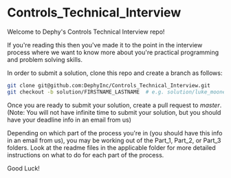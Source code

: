 # Controls_Technical_Interview

Welcome to Dephy's Controls Technical Interview repo!

If you're reading this then you've made it to the point in the interview process where we want
to know more about you're practical programming and problem solving skills.

In order to submit a solution, clone this repo and create a branch as follows:
```bash
git clone git@github.com:DephyInc/Controls_Technical_Interview.git
git checkout -b solution/FIRSTNAME_LASTNAME  # e.g. solution/luke_mooney
```
Once you are ready to submit your solution, create a pull request to _master_.
(Note: You will not have infinite time to submit your solution, but you should have your deadline
info in an email from us)

Depending on which part of the process you're in (you should have this info in an email from us),
you may be working out of the Part_1, Part_2, or Part_3 folders. Look at the readme files in the
applicable folder for more detailed instructions on what to do for each part of the process.

Good Luck!
